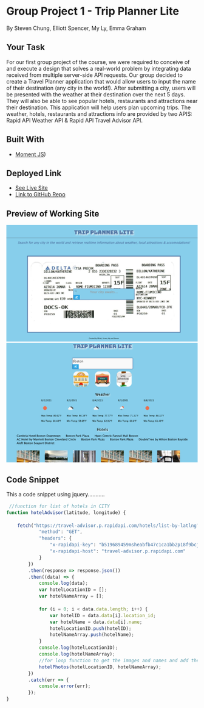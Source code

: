 # Group Project 1 - Trip Planner Lite
By Steven Chung, Elliott Spencer, My Ly, Emma Graham

## Your Task
For our first group project of the course, we were required to conceive of and execute a design that solves a real-world problem by integrating data received from multiple server-side API requests. Our group decided to create a Travel Planner application that would allow users to input the name of their destination (any city in the world!). After submitting a city, users will be presented with the weather at their destination over the next 5 days. They will also be able to see popular hotels, restaurants and attractions near their destination. This application will help users plan upcoming trips. The weather, hotels, restaurants and attractions info are provided by two APIS: Rapid API Weather API & Rapid API Travel Advisor API.

## Built With

* [Moment JS](https://momentjs.com/))

## Deployed Link

* [See Live Site](https://egraham96.github.io/group-project-1/)
* [Link to GitHub Repo](https://github.com/egraham96/group-project-1)

## Preview of Working Site

![Screenshot of Deployed Application](images/page1.png)
![Screenshot of Deployed Application](images/page2_top.png)

## Code Snippet
This a code snippet using jquery...........

```javascript
 //function for list of hotels in CITY
function hotelAdvisor(latitude, longitude) {

    fetch("https://travel-advisor.p.rapidapi.com/hotels/list-by-latlng?latitude=" + latitude + "&longitude=" + longitude + "&lang=en_US&hotel_class=3&limit=25&adults=2&amenities=bar_lounge&rooms=1&currency=USD&subcategory=hotel%2Cbb&nights=5", {
            "method": "GET",
            "headers": {
                "x-rapidapi-key": "b519689459msheabfb47c1ca1bb2p18f9bcjsne0e023037538",
                "x-rapidapi-host": "travel-advisor.p.rapidapi.com"
            }
        })
        .then(response => response.json())
        .then((data) => {
            console.log(data);
            var hotelLocationID = [];
            var hotelNameArray = [];

            for (i = 0; i < data.data.length; i++) {
                var hotelID = data.data[i].location_id;
                var hotelName = data.data[i].name;
                hotelLocationID.push(hotelID);
                hotelNameArray.push(hotelName);
            }
            console.log(hotelLocationID);
            console.log(hotelNameArray);
            //for loop function to get the images and names and add them to the html.
            hotelPhotos(hotelLocationID, hotelNameArray);
        })
        .catch(err => {
            console.error(err);
        });
}
```